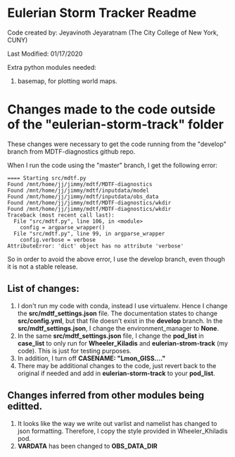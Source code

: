 # Eulerian Storm Tracker Readme 
Code created by: Jeyavinoth Jeyaratnam (The City College of New York, CUNY)

Last Modified: 01/17/2020

Extra python modules needed: 

1. basemap, for plotting world maps.


# Changes made to the code outside of the "eulerian-storm-track" folder

These changes were necessary to get the code running from the "develop" branch from MDTF-diagnostics github repo.

When I run the code using the "master" branch, I get the following error:



    ==== Starting src/mdtf.py
    Found /mnt/home/jj/jimmy/mdtf/MDTF-diagnostics
    Found /mnt/home/jj/jimmy/mdtf/inputdata/model
    Found /mnt/home/jj/jimmy/mdtf/inputdata/obs_data
    Found /mnt/home/jj/jimmy/mdtf/MDTF-diagnostics/wkdir
    Found /mnt/home/jj/jimmy/mdtf/MDTF-diagnostics/wkdir
    Traceback (most recent call last):
      File "src/mdtf.py", line 106, in <module>
        config = argparse_wrapper()
      File "src/mdtf.py", line 99, in argparse_wrapper
        config.verbose = verbose
    AttributeError: 'dict' object has no attribute 'verbose'


So in order to avoid the above error, I use the develop branch, even though it is not a stable release.

## List of changes:

1. I don't run my code with conda, instead I use virtualenv. Hence I change the **src/mdtf_settings.json** file. The documentation states to change **src/config.yml**, but that file doesn't exist in the **develop** branch. In the **src/mdtf_settings.json**, I change the environment_manager to **None**. 
2. In the same **src/mdtf_settings.json** file, I change the **pod_list** in **case_list** to only run for **Wheeler_Kiladis** and **eulerian-strom-track** (my code). This is just for testing purposes.
3. In addition, I turn off **CASENAME: "Lmon_GISS...."**
4. There may be additional changes to the code, just revert back to the original if needed and add in **eulerian-storm-track** to your **pod_list**.

## Changes inferred from other modules being editted. 

1. It looks like the way we write out varlist and namelist has changed to json formatting. Therefore, I copy the style provided in Wheeler_Khiladis pod. 
2. **VARDATA** has been changed to **OBS_DATA_DIR**

